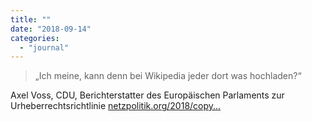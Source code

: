 ```yaml
---
title: ""
date: "2018-09-14"
categories: 
  - "journal"
---
```


> „Ich meine, kann denn bei Wikipedia jeder dort was hochladen?“

Axel Voss, CDU, Berichterstatter des Europäischen Parlaments zur Urheberrechtsrichtlinie [netzpolitik.org/2018/copy...](https://netzpolitik.org/2018/copyright-update-3-wikimedia-kaempft-gegen-upload-filter/)
